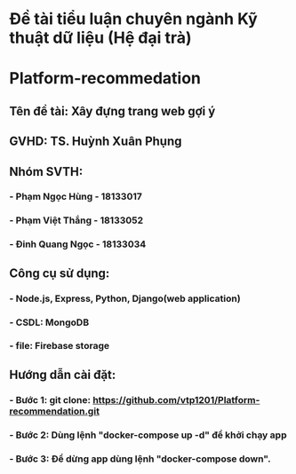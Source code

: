 # Đề tài tiểu luận chuyên ngành Kỹ thuật dữ liệu (Hệ đại trà)
# Platform-recommedation
## Tên đề tài: Xây đựng trang web gợi ý
## GVHD: TS. Huỳnh Xuân Phụng
## Nhóm SVTH:
### - Phạm Ngọc Hùng - 18133017
### - Phạm Việt Thắng - 18133052
### - Đinh Quang Ngọc - 18133034
## Công cụ sử dụng:
### - Node.js, Express, Python, Django(web application)
### - CSDL: MongoDB
### - file: Firebase storage
## Hướng dẫn cài đặt:
### - Bước 1: git clone: https://github.com/vtp1201/Platform-recommendation.git
### - Bước 2: Dùng lệnh "docker-compose up -d" để khởi chạy app
### - Bước 3: Để dừng app dùng lệnh "docker-compose down".
